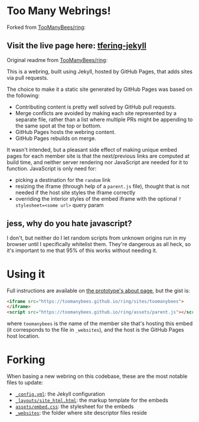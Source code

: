 # Too Many Webrings!

Forked from [TooManyBees/ring](https://github.com/TooManyBees/ring):

## Visit the live page here: [tfering-jekyll](https://nanufucker.github.io/tfering-jekyll/)

Original readme from [TooManyBees/ring](https://github.com/TooManyBees/ring):

This is a webring, built using Jekyll, hosted by GitHub Pages, that adds sites via pull requests.

The choice to make it a static site generated by GitHub Pages was based on the following:

* Contributing content is pretty well solved by GitHub pull requests.
* Merge conflicts are avoided by making each site represented by a separate file, rather than a list where multiple PRs might be appending to the same spot at the top or bottom.
* GitHub Pages hosts the webring content.
* GitHub Pages rebuilds on merge.

It wasn't intended, but a pleasant side effect of making unique embed pages for each member site is that the next/previous links are computed at build time, and neither server rendering nor JavaScript are needed for it to function. JavaScript is only need for:

* picking a destination for the `random` link
* resizing the iframe (through help of a `parent.js` file), thought that is not needed if the host site styles the iframe correctly
* overriding the interior styles of the embed iframe with the optional `?stylesheet=<some url>` query param

## jess, why do you hate javascript?

I don't, but neither do I let random scripts from unknown origins run in my browser until I specifically whitelist them. They're dangerous as all heck, so it's important to me that 95% of this works without needing it.

# Using it

Full instructions are available on [the prototype's about page](https://toomanybees.github.io/ring/about), but the gist is:

```html
<iframe src="https://toomanybees.github.io/ring/sites/toomanybees">
</iframe>
<script src="https://toomanybees.github.io/ring/assets/parent.js"></script>
```

where `toomanybees` is the name of the member site that's hosting this embed (it corresponds to the file in `_websites`), and the host is the GitHub Pages host location.

# Forking

When basing a new webring on this codebase, these are the most notable files to update:

* [`_config.yml`](_config.yml): the Jekyll configuration
* [`_layouts/site_html.html`](_layouts/site_html.html): the markup template for the embeds
* [`assets/embed.css`](assets/embed.css): the stylesheet for the embeds
* [`_websites`](_websites): the folder where site descriptor files reside
